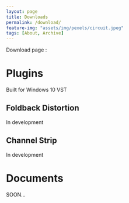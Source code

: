 ```yaml
---
layout: page
title: Downloads
permalink: /download/
feature-img: "assets/img/pexels/circuit.jpeg"
tags: [About, Archive]
---
```


Download page :

# Plugins 
Built for Windows 10 VST

## Foldback Distortion

In development

## Channel Strip

In development

# Documents

SOON...
